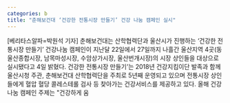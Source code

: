 ```yaml
---
categories: b
title: "춘해보건대 ‘건강한 전통시장 만들기’ 건강 나눔 캠페인 실시"
---
```

[베리타스알파=박원석 기자] 춘해보건대는 산학협력단과 울산시가 진행하는 ‘건강한 전통시장 만들기’ 건강나눔 캠페인이 지난달 22일에서 27일까지 나흘간 울산지역 4곳(동울산종합시장, 남목마성시장, 수암상가시장, 울산번개시장)의 시장 상인들을 대상으로 실시됐다고 4일 밝혔다. 건강한 전통시장 만들기’는 2018년 건강지킴이단 발족과 함께 울산시청 주관, 춘해보건대 산학협력단을 주최로 5년째 운영되고 있으며 전통시장 상인들에게 혈압 혈당 콜레스테롤 검사 등 찾아가는 건강서비스를 제공하고 있다. 올해 건강나눔 캠페인 주제는 "건강하게 움